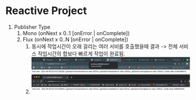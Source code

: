 # Reactive Project
1. Publisher Type
   1. Mono (onNext x 0..1 [onError | onComplete])
   2. Flux (onNext x 0..N [onError | onComplete])
      1. 동시에 작업시간이 오래 걸리는 여러 서비를 호출했을때 결과 -> 전체 서비스 작업시간의 합보다 빠르게 작업이 완료됨.
      2. ![img.png](img.png)
